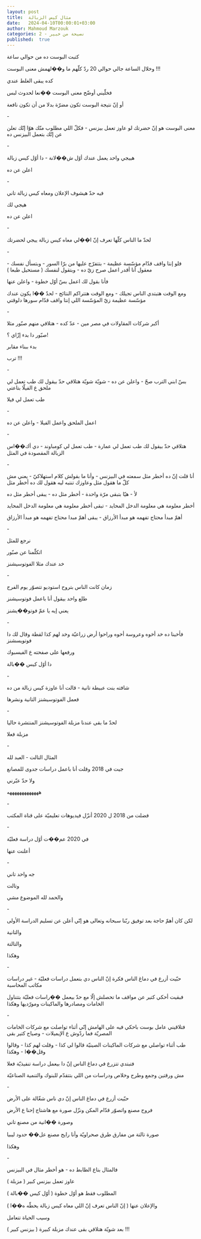 ```yaml
---
layout: post
title:  مثال كيس الزبالة
date:   2024-04-10T00:00:01+03:00
author: Mahmoud Marzouk
categories: 2 - نصيحة من خبير
published:  true
---
```

كتبت البوست ده من حوالي ساعة

وخلال الساعة جالي حوالي 20 ردّ كلّهم ما و��لهمش معنى البوست
!!!

كده يبقى الغلط عندي

فخلّيني أوضّح معنى البوست ��نعا لحدوث لبس

أو إنّ نتيجة البوست تكون مضرّة بدلا من أن تكون نافعة

\-

معنى البوست هو إنّ حضرتك لو عاوز تعمل بيزنس - فكلّ اللي مطلوب منّك هوّا إنّك
تعلن عن إنّك بتعمل البيزنس ده

\-

هييجي واحد يعمل عندك أوّل ش��لانة - دا أوّل كيس زبالة

اعلن عن ده

\-

فيه حدّ هيشوف الإعلان ومعاه كيس زبالة تاني

هيجي لك

اعلن عن ده

\-

لحدّ ما الناس كلّها تعرف إنّ ا��لي معاه كيس زبالة ييجي لحضرتك

\-

فلو إنتا واقف قدّام مؤسّسة عظيمة - بتتفرّج عليها من برّا السور - وبتسأل
نفسك - معقول أنا أقدر اعمل صرح زيّ ده - وبتقول لنفسك ( مستحيل
طبعا )

فأنا بقول لك اعمل بسّ أوّل خطوة - واعلن عنها

ومع الوقت هتبتدي الناس تجيلك - ومع الوقت هتتراكم النتائج - لحدّ ��ا يكون
عندك مؤسّسة عظيمة زيّ المؤسّسة اللي إنتا واقف قدّام سورها دلوقتي

\-

أكبر شركات المقاولات في مصر مين - عدّ كده - هتلاقي منهم صبّور
مثلا

صبّور دا بدء إزّاي ؟!

بدء ببناء مقابر

ترب !!!

\-

بسّ ابني الترب صحّ - واعلن عن ده - شويّة شويّة هتلاقي حدّ بيقول لك طب تعمل
لي ملحق ع الفيلّا بتاعتي

طب تعمل لي فيلا

\-

اعمل الملحق واعمل الفيلا - واعلن عن ده

\-

هتلاقي حدّ بيقول لك طب تعمل لي عمارة - طب تعمل لي كومباوند - دي أك��اس
الزبالة المقصودة في المثل

\-

أنا قلت إنّ ده أخطر مثل سمعته في البيزنس - وأنا ما بقولش كلام استهلاكيّ -
يعني مش كلّ ما هقول مثل وعاوزك تنتبه ليه هقول لك ده أخطر مثل

لأ - هيّا بتبقى مرّة واحدة - أخطر مثل ده - يبقى أخطر مثل ده

أخطر معلومة هي معلومة الدخل المحايد - تبقى أخطر معلومة هي معلومة الدخل
المحايد

أهمّ مبدأ محتاج تفهمه هو مبدأ الأرزاق - يبقى أهمّ مبدا محتاج تفهمه هو
مبدأ الأرزاق

\-

نرجع للمثل

اتكلّمنا عن صبّور

خد عندك مثلا الفوتوسيشنز

\-

زمان كانت الناس بتروح استوديو تتصوّر يوم الفرح

طلع واحد بيقول أنا باعمل فوتوسيشنز

يعني إيه يا عمّ فوتو��يشنز

\-

فأخينا ده خد أخوه وعروسة أخوه وراحوا أرض زراعيّة وخد لهم كذا لقطة وقال
لك دا فوتويسشنز

ورفعها على صفحته ع الفيسبوك

دا أوّل كيس ��بالة

\-

شافته بنت عبيطة تانية - قالت أنا عاوزة كيس زبالة من ده

فعمل الفوتوسيشنز التانية ونشرها

\-

لحدّ ما بقى عندنا مزبلة الفوتوسيشنز المنتشرة حاليا

مزبلة فعلا

\-

المثال التالت - العبد لله

جيت في 2018 وقلت أنا باعمل دراسات جدوى للمصانع

ولا حدّ عبّرني

هههههههههههههه

\-

فضلت من 2018 ل 2020 أنزّل فيديوهات تعليميّة على قناة المكتب

\-

في 2020 عم��ت أوّل دراسة فعليّة

أعلنت عنها

\-

جه واحد تاني

وتالت

والحمد لله الموضوع مشي

\-

لكن كان أهمّ حاجة بعد توفيق ربّنا سبحانه وتعالى هو إنّي أعلن عن تسليم
الدراسة الأولى

والتانية

والتالتة

وهكذا

\-

حبّيت أزرع في دماغ الناس فكرة إنّ الناس دي بتعمل دراسات فعليّة - غير
دراسات مكاتب المحاسبة

فبقيت أحكي كتير عن مواقف ما تحصلش إلّا مع حدّ بيعمل ��راسات فعليّة بتتناول
الخامات ومصادرها والماكينات ومورّديها وهكذا

\-

فتلاقيني عامل بوست باحكي فيه على الهامش إنّي أثناء تواصلت مع شركات
الخامات المصريّة فما ردّوش ع الإيميلات - وصياح كتير بقى

طب أثناء تواصلي مع شركات الماكينات الصينيّة قالوا لي كذا - وقلت لهم
كذا - وقالوا وقل��ا - وهكذا

فتبتدي تتزرع في دماغ الناس إنّ دا بيعمل دراسة تنفيذيّة فعلا

مش ورقتين وجمع وطرح وخلاص ودراسات من اللي بتتقدّم للبنوك والتنمية
الصناعيّة

\-

حبّيت أزرع في دماغ الناس إنّ دي ناس شغّالة على الأرض

فروح مصنع واتصوّر قدّام المكن ونزّل صورة مع هاشتاج إحنا ع
الأرض

وصورة ��انية من مصنع تاني

صورة تالتة من مفارق طرق صحراويّة وأنا رايح مصنع عل�� حدود
ليبيا

وهكذا

\-

فالمثال بتاع الظابط ده - هو أخطر مثال في البيزنس

عاوز تعمل بيزنس كبير ( مزبلة )

المطلوب فقط هو أوّل خطوة ( أوّل كيس ��بالة )

والإعلان عنها ( إنّ الناس تعرف إنّ اللي معاه كيس زبالة يحطّه
ه��ا )

وسيب الحياة تتعامل

بعد شويّة هتلاقي بقى عندك مزبلة كبيرة ( بيزنس كبير ) !!!
